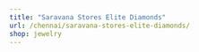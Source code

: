 ```yaml
---
title: "Saravana Stores Elite Diamonds"
url: /chennai/saravana-stores-elite-diamonds/
shop: jewelry
---
```

